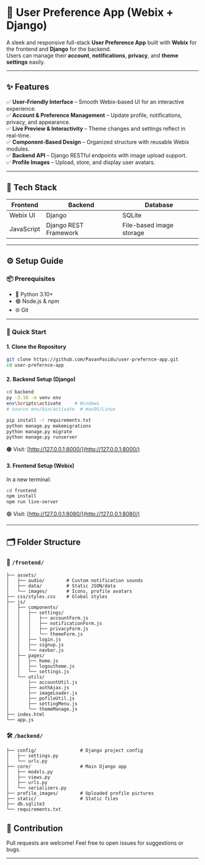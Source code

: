 
# 🚀 User Preference App (Webix + Django)

A sleek and responsive full-stack **User Preference App** built with **Webix** for the frontend and **Django** for the backend.  
Users can manage their **account**, **notifications**, **privacy**, and **theme settings** easily.

---

## ✨ Features

✅ **User-Friendly Interface** – Smooth Webix-based UI for an interactive experience.  
✅ **Account & Preference Management** – Update profile, notifications, privacy, and appearance.  
✅ **Live Preview & Interactivity** – Theme changes and settings reflect in real-time.  
✅ **Component-Based Design** – Organized structure with reusable Webix modules.  
✅ **Backend API** – Django RESTful endpoints with image upload support.  
✅ **Profile Images** – Upload, store, and display user avatars.

---

## 🧰 Tech Stack

| Frontend | Backend | Database |
|----------|---------|----------|
| Webix UI | Django  | SQLite   |
| JavaScript | Django REST Framework | File-based image storage |

---

## ⚙️ Setup Guide

### 📦 Prerequisites

- 🐍 Python 3.10+
- 🟢 Node.js & npm
- 🌐 Git

---

### 🚀 Quick Start

#### 1. Clone the Repository

```bash
git clone https://github.com/PavanPasidu/user-prefernce-app.git
cd user-prefernce-app
````

#### 2. Backend Setup (Django)

```bash
cd backend
py -3.10 -m venv env
env\Scripts\activate     # Windows
# source env/bin/activate  # macOS/Linux

pip install -r requirements.txt
python manage.py makemigrations
python manage.py migrate
python manage.py runserver
```

🟠 Visit: [http://127.0.0.1:8000/](http://127.0.0.1:8000/)

#### 3. Frontend Setup (Webix)

In a new terminal:

```bash
cd frontend
npm install
npm run live-server
```

🟢 Visit: [http://127.0.0.1:8080/](http://127.0.0.1:8080/)

---

## 🗂️ Folder Structure

### 📁 `/frontend/`

```
├── assets/
│   ├── audio/        # Custom notification sounds
│   ├── data/         # Static JSON/data
│   └── images/       # Icons, profile avatars
├── css/styles.css    # Global styles
├── js/
│   ├── components/
│   │   ├── settings/
│   │   │   ├── accountForm.js
│   │   │   ├── notificationForm.js
│   │   │   ├── privacyForm.js
│   │   │   └── themeForm.js
│   │   ├── login.js
│   │   ├── signup.js
│   │   └── navbar.js
│   ├── pages/
│   │   ├── home.js
│   │   ├── logouthome.js
│   │   └── settings.js
│   └── utils/
│       ├── accountUtil.js
│       ├── authAjax.js
│       ├── imageLoader.js
│       ├── pofileUtil.js
│       ├── settingMenu.js
│       └── themeManage.js
├── index.html
└── app.js
```

### 🛠️ `/backend/`

```
├── config/                # Django project config
│   ├── settings.py
│   └── urls.py
├── core/                  # Main Django app
│   ├── models.py
│   ├── views.py
│   ├── urls.py
│   └── serializers.py
├── profile_images/        # Uploaded profile pictures
├── static/                # Static files
├── db.sqlite3
└── requirements.txt
```


## 🤝 Contribution

Pull requests are welcome!
Feel free to open issues for suggestions or bugs.

---



